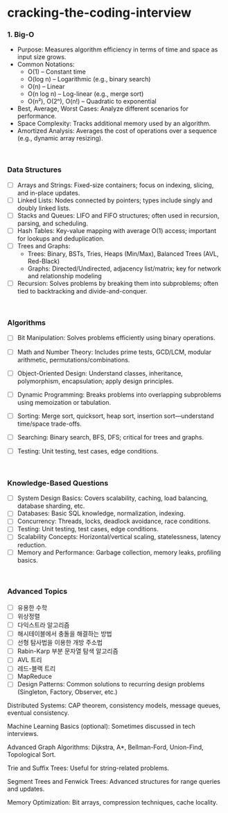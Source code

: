 # cracking-the-coding-interview

### 1. Big-O
- Purpose: Measures algorithm efficiency in terms of time and space as input size grows.
- Common Notations:
  - O(1) – Constant time
  - O(log n) – Logarithmic (e.g., binary search)
  - O(n) – Linear
  - O(n log n) – Log-linear (e.g., merge sort)
  - O(n²), O(2ⁿ), O(n!) – Quadratic to exponential
- Best, Average, Worst Cases: Analyze different scenarios for performance.
- Space Complexity: Tracks additional memory used by an algorithm.
- Amortized Analysis: Averages the cost of operations over a sequence (e.g., dynamic array resizing).
  
</br>

### Data Structures
- [ ] Arrays and Strings: Fixed-size containers; focus on indexing, slicing, and in-place updates.
- [ ] Linked Lists: Nodes connected by pointers; types include singly and doubly linked lists.
- [ ] Stacks and Queues: LIFO and FIFO structures; often used in recursion, parsing, and scheduling.
- [ ] Hash Tables: Key-value mapping with average O(1) access; important for lookups and deduplication.
- [ ] Trees and Graphs:
  - Trees: Binary, BSTs, Tries, Heaps (Min/Max), Balanced Trees (AVL, Red-Black)
  - Graphs: Directed/Undirected, adjacency list/matrix; key for network and relationship modeling
- [ ] Recursion: Solves problems by breaking them into subproblems; often tied to backtracking and divide-and-conquer.

</br>

### Algorithms
- [ ] Bit Manipulation: Solves problems efficiently using binary operations.

- [ ] Math and Number Theory: Includes prime tests, GCD/LCM, modular arithmetic, permutations/combinations.
- [ ] Object-Oriented Design: Understand classes, inheritance, polymorphism, encapsulation; apply design principles.
- [ ] Dynamic Programming: Breaks problems into overlapping subproblems using memoization or tabulation.
- [ ] Sorting: Merge sort, quicksort, heap sort, insertion sort—understand time/space trade-offs.
- [ ] Searching: Binary search, BFS, DFS; critical for trees and graphs.
- [ ] Testing: Unit testing, test cases, edge conditions.
</br>

### Knowledge-Based Questions
- [ ] System Design Basics: Covers scalability, caching, load balancing, database sharding, etc.
- [ ] Databases: Basic SQL knowledge, normalization, indexing.
- [ ] Concurrency: Threads, locks, deadlock avoidance, race conditions.
- [ ] Testing: Unit testing, test cases, edge conditions.
- [ ] Scalability Concepts: Horizontal/vertical scaling, statelessness, latency reduction.
- [ ] Memory and Performance: Garbage collection, memory leaks, profiling basics.

</br>

### Advanced Topics
- [ ] 유용한 수학
- [ ] 위상정렬
- [ ] 다익스트라 알고리즘
- [ ] 해시테이블에서 충돌을 해결하는 방법
- [ ] 선형 탐사법을 이용한 개방 주소법
- [ ] Rabin-Karp 부분 문자열 탐색 알고리즘
- [ ] AVL 트리
- [ ] 레드-블랙 트리
- [ ] MapReduce
- [ ] Design Patterns: Common solutions to recurring design problems (Singleton, Factory, Observer, etc.)

Distributed Systems: CAP theorem, consistency models, message queues, eventual consistency.

Machine Learning Basics (optional): Sometimes discussed in tech interviews.

Advanced Graph Algorithms: Dijkstra, A*, Bellman-Ford, Union-Find, Topological Sort.

Trie and Suffix Trees: Useful for string-related problems.

Segment Trees and Fenwick Trees: Advanced structures for range queries and updates.

Memory Optimization: Bit arrays, compression techniques, cache locality.
